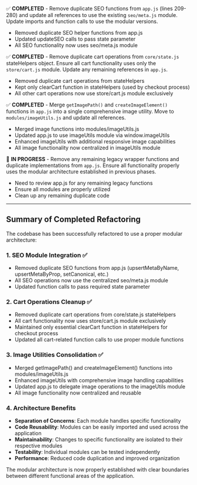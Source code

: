 ✅ **COMPLETED** - Remove duplicate SEO functions from `app.js` (lines 209-280) and update all references to use the existing `seo/meta.js` module. Update imports and function calls to use the modular versions.

- Removed duplicate SEO helper functions from app.js
- Updated updateSEO calls to pass state parameter
- All SEO functionality now uses seo/meta.js module

✅ **COMPLETED** - Remove duplicate cart operations from `core/state.js` stateHelpers object. Ensure all cart functionality uses only the `store/cart.js` module. Update any remaining references in `app.js`.

- Removed duplicate cart operations from stateHelpers
- Kept only clearCart function in stateHelpers (used by checkout process)
- All other cart operations now use store/cart.js module exclusively

✅ **COMPLETED** - Merge `getImagePath()` and `createImageElement()` functions in `app.js` into a single comprehensive image utility. Move to `modules/imageUtils.js` and update all references.

- Merged image functions into modules/imageUtils.js
- Updated app.js to use imageUtils module via window.imageUtils
- Enhanced imageUtils with additional responsive image capabilities
- All image functionality now centralized in imageUtils module

🔄 **IN PROGRESS** - Remove any remaining legacy wrapper functions and duplicate implementations from `app.js`. Ensure all functionality properly uses the modular architecture established in previous phases.

- Need to review app.js for any remaining legacy functions
- Ensure all modules are properly utilized
- Clean up any remaining duplicate code

---

## Summary of Completed Refactoring

The codebase has been successfully refactored to use a proper modular architecture:

### 1. SEO Module Integration ✅
- Removed duplicate SEO functions from app.js (upsertMetaByName, upsertMetaByProp, setCanonical, etc.)
- All SEO operations now use the centralized seo/meta.js module
- Updated function calls to pass required state parameter

### 2. Cart Operations Cleanup ✅
- Removed duplicate cart operations from core/state.js stateHelpers
- All cart functionality now uses store/cart.js module exclusively
- Maintained only essential clearCart function in stateHelpers for checkout process
- Updated all cart-related function calls to use proper module functions

### 3. Image Utilities Consolidation ✅
- Merged getImagePath() and createImageElement() functions into modules/imageUtils.js
- Enhanced imageUtils with comprehensive image handling capabilities
- Updated app.js to delegate image operations to the imageUtils module
- All image functionality now centralized and reusable

### 4. Architecture Benefits
- **Separation of Concerns**: Each module handles specific functionality
- **Code Reusability**: Modules can be easily imported and used across the application
- **Maintainability**: Changes to specific functionality are isolated to their respective modules
- **Testability**: Individual modules can be tested independently
- **Performance**: Reduced code duplication and improved organization

The modular architecture is now properly established with clear boundaries between different functional areas of the application.